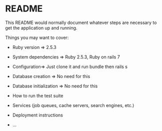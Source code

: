 # README

This README would normally document whatever steps are necessary to get the
application up and running.

Things you may want to cover:

* Ruby version =>  2.5.3

* System dependencies => Ruby 2.5.3, Ruby on rails 7

* Configuration=> Just clone it and run bundle then rails s

* Database creation => No need for this

* Database initialization => No need for this

* How to run the test suite

* Services (job queues, cache servers, search engines, etc.)

* Deployment instructions

* ...
